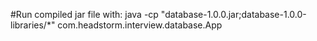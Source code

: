 #Run compiled jar file with: java -cp "database-1.0.0.jar;database-1.0.0-libraries/*" com.headstorm.interview.database.App <JSON File Path>
